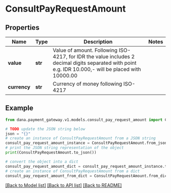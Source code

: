 # ConsultPayRequestAmount


## Properties

Name | Type | Description | Notes
------------ | ------------- | ------------- | -------------
**value** | **str** | Value of amount. Following ISO-4217, for IDR the value includes 2 decimal digits separated with point e.g. IDR 10.000,- will be placed with 10000.00 | 
**currency** | **str** | Currency of money following ISO-4217 | 

## Example

```python
from dana.payment_gateway.v1.models.consult_pay_request_amount import ConsultPayRequestAmount

# TODO update the JSON string below
json = "{}"
# create an instance of ConsultPayRequestAmount from a JSON string
consult_pay_request_amount_instance = ConsultPayRequestAmount.from_json(json)
# print the JSON string representation of the object
print(ConsultPayRequestAmount.to_json())

# convert the object into a dict
consult_pay_request_amount_dict = consult_pay_request_amount_instance.to_dict()
# create an instance of ConsultPayRequestAmount from a dict
consult_pay_request_amount_from_dict = ConsultPayRequestAmount.from_dict(consult_pay_request_amount_dict)
```
[[Back to Model list]](../README.md#documentation-for-models) [[Back to API list]](../README.md#documentation-for-api-endpoints) [[Back to README]](../README.md)


